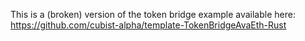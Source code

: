 This is a (broken) version of the token bridge example available here:
https://github.com/cubist-alpha/template-TokenBridgeAvaEth-Rust